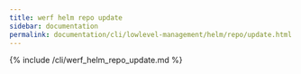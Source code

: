 ```yaml
---
title: werf helm repo update
sidebar: documentation
permalink: documentation/cli/lowlevel-management/helm/repo/update.html
---
```


{% include /cli/werf_helm_repo_update.md %}
